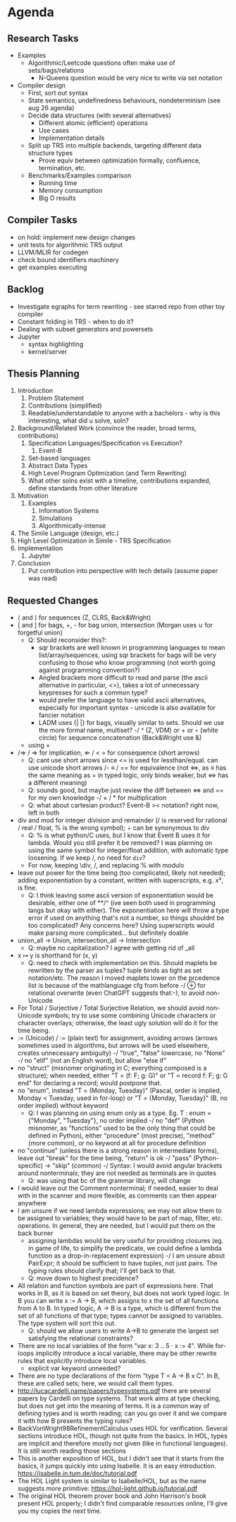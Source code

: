 # Agenda

## Research Tasks
- Examples
    - Algorithmic/Leetcode questions often make use of sets/bags/relations
        - N-Queens question would be very nice to write via set notation
- Compiler design
    - First, sort out syntax
    - State semantics, undefinedness behaviours, nondeterminism (see aug 26 agenda)
    - Decide data structures (with several alternatives)
        - Different atomic (efficient) operations
        - Use cases
        - Implementation details
    - Split up TRS into multiple backends, targeting different data structure types
        - Prove equiv between optimization formally, confluence, termination, etc.
    - Benchmarks/Examples comparison
        - Running time
        - Memory consumption
        - Big O results

## Compiler Tasks
- on hold: implement new design changes
- unit tests for algorithmic TRS output
- LLVM/MLIR for codegen
- check bound identifiers machinery
- get examples executing

## Backlog
- Investigate egraphs for term rewriting - see starred repo from other toy compiler
- Constant folding in TRS - when to do it?
- Dealing with subset generators and powersets
- Jupyter
    - syntax highlighting
    - kernel/server

## Thesis Planning
1. Introduction
    1. Problem Statement
    2. Contributions (simplified)
    3. Readable/understandable to anyone with a bachelors - why is this interesting, what did u solve, soln?
2. Background/Related Work (convince the reader, broad terms, contributions)
    1. Specification Languages/Specification vs Execution?
        1. Event-B
    2. Set-based languages
    3. Abstract Data Types
    4. High Level Program Optimization (and Term Rewriting)
    5. What other solns exist with a timeline, contributions expanded, define standards from other literature
3. Motivation
    1. Examples
        1. Information Systems
        2. Simulations
        3. Algorithmically-intense
4. The Simile Language (design, etc.)
5. High Level Optimization in Simile - TRS Specification
6. Implementation
    1. Jupyter
7. Conclusion
    1. Put contribution into perspective with tech details (assume paper was read)

## Requested Changes

- ⟨ and ⟩ for sequences (Z, CLRS, Back&Wright)
- [ and ] for bags, +, - for bag union, intersection (Morgan uses ∪ for forgetful union)
    - Q: Should reconsider this?:
        - sqr brackets are well known in programming languages to mean list/array/sequences, using sqr brackets for bags will be very confusing to those who know programming (not worth going against programming convention?)
        - Angled brackets more difficult to read and parse (the ascii alternative in particular, <>), takes a lot of unnecessary keypresses for such a common type?
        - would prefer the language to have valid ascii alternatives, especially for important syntax - unicode is also available for fancier notation
        - LADM uses {| |} for bags, visually similar to sets. Should we use the more formal name, multiset?
-/ ^ (Z, VDM) or + or ◦ (white circle) for sequence concatenation (Back&Wright use &)
    - using +
- /⇒ / => for implication, ⇐ / < = for consequence (short arrows)
    - Q: cant use short arrows since <= is used for lessthan/equal. can use unicode short arrows
/- ≡ / == for equivalence (not ⇔, as ≡ has the same meaning as = in typed logic, only binds weaker, but ⇔ has a different meaning)
    - Q: sounds good, but maybe just review the diff between <=> and == for my own knowledge
-/ × / * for multiplication
    - Q: what about cartesian product? Event-B >< notation? right now, left in both
- div and mod for integer division and remainder (/ is reserved for rational / real / float, % is the wrong symbol); ÷ can be synonymous to div
    - Q: % is what python/C uses, but I know that Event B uses it for lambda. Would you still prefer it be removed? I was planning on using the same symbol for integer/float addition, with automatic type loosening. If we keep /, no need for `div`?
    - For now, keeping \div, /, and replacing % with modulo
- leave out power for the time being (too complicated, likely not needed); adding exponentiation by a constant, written with superscripts, e.g. x³, is fine.
    - Q: I think leaving some ascii version of exponentiation would be desirable, either one of **/^ (ive seen both used in programming langs but okay with either). The exponentiation here will throw a type error if used on anything that's not a number, so things shouldnt be too complicated? Any concerns here? Using superscripts would make parsing more complicated... but definitely doable
- union_all → Union, intersection_all → Intersection
    - Q: maybe no capitalization? I agree with getting rid of _all
- x ↦ y is shorthand for (x, y)
    - Q: need to check with implementation on this. Should maplets be rewritten by the parser as tuples? tuple binds as tight as set notation/etc. The reason I moved maplets lower on the prcedence list is because of the mathlanguage cfg from before
-/ ⊕ for relational overwrite (even ChatGPT suggests that:-), to avoid non-Unicode
- For Total / Surjective / Total Surjective Relation, we should avoid non-Unicode symbols; try to use some combining Unicode characters or character overlays; otherwise, the least ugly solution will do it for the time being.
- := (Unicode) / := (plain text) for assignment, avoiding arrows (arrows sometimes used in algorithms, but arrows will be used elsewhere, creates unnecessary ambiguity)
-/ "true", "false" lowercase, no "None"
-/ no "elif" (not an English word), but allow "else if"
- no "struct" (misnomer originating in C; everything composed is a structure); when needed, either "T = (f: F; g: G)" or "T = record f: F; g: G end" for declaring a record; would postpone that.
- no "enum", instead "T = (Monday, Tuesday)" (Pascal, order is implied, Monday < Tuesday, used in for-loop) or "T = {Monday, Tuesday}" (B, no order implied) without keyword
    - Q: I was planning on using enum only as a type. Eg. T : enum = {"Monday", "Tuesday"}, no order implied
-/ no "def" (Python misnomer, as "functions" used to be the only thing that could be defined in Python), either "procedure" (most precise), "method" (more common), or no keyword at all for procedure definition
- no "continue" (unless there is a strong reason in intermediate forms), leave out "break" for the time being, "return" is ok
-/ "pass" (Python-specific) → "skip" (common)
-/ Syntax: I would avoid angular brackets around nonterminals; they are not needed as terminals are in quotes
    - Q: was using that bc of the grammar library, will change
- I would leave out the Comment nonterminal; if needed, easier to deal with in the scanner and more flexible, as comments can then appear anywhere
- I am unsure if we need lambda expressions; we may not allow them to be assigned to variables; they would have to be part of map, filter, etc. operations. In general, they are needed, but I would put them on the back burner
    - assigning lambdas would be very useful for providing closures (eg. in game of life, to simplify the predicate, we could define a lambda function as a drop-in-replacement expression)
-/ I am unsure about PairExpr; it should be sufficient to have tuples, not just pairs. The typing rules should clarify that; I'll get back to that.
    - Q: move down to highest precidence?
- All relation and function symbols are part of expressions here. That works in B, as it is based on set theory, but does not work typed logic. In B you can write x := A → B, which assigns to x the set of all functions from A to B. In typed logic, A → B is a type, which is different from the set of all functions of that type; types cannot be assigned to variables. The type system will sort this out.
    - Q: should we allow users to write A->B to generate the largest set satisfying the relational constraints?
- There are no local variables of the form "var x: 3 .. 5 · x := 4". While for-loops implicitly introduce a local variable, there may be other rewrite rules that explicitly introduce local variables.
    - explicit var keyword unneeded?
- There are no type declarations of the form "type T = A → B x C". In B, these are called sets; here, we would call them types.
- http://lucacardelli.name/papers/typesystems.pdf there are several papers by Cardelli on type systems. That work aims at type checking, but does not get into the meaning of terms. It is a common way of defining types and is worth reading; can you go over it and we compare it with how B presents the typing rules?
- BackVonWright98RefinementCalculus uses HOL for verification. Several sections introduce HOL, though not quite from the basics. In HOL, types are implicit and therefore mostly not given (like in functional languages). It is still worth reading those sections
- This is another exposition of HOL, but I didn't see that it starts from the basics, it jumps quickly into using Isabelle. It is an easy introduction. https://isabelle.in.tum.de/doc/tutorial.pdf
- The HOL Light system is similar to Isabelle/HOL, but as the name suggests more primitive: https://hol-light.github.io/tutorial.pdf
- The original HOL theorem prover book and John Harrison's book present HOL properly; I didn't find comparable resources online, I'll give you my copies the next time.